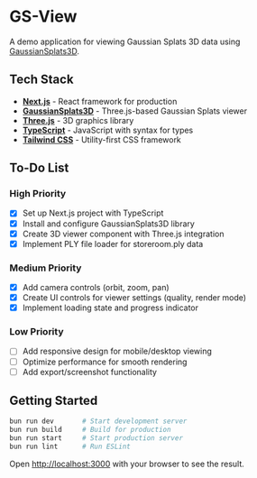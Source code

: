 # GS-View

A demo application for viewing Gaussian Splats 3D data using [GaussianSplats3D](https://github.com/mkkellogg/GaussianSplats3D).

## Tech Stack

- **[Next.js](https://nextjs.org/)** - React framework for production
- **[GaussianSplats3D](https://github.com/mkkellogg/GaussianSplats3D)** - Three.js-based Gaussian Splats viewer
- **[Three.js](https://threejs.org/)** - 3D graphics library
- **[TypeScript](https://www.typescriptlang.org/)** - JavaScript with syntax for types
- **[Tailwind CSS](https://tailwindcss.com/)** - Utility-first CSS framework

## To-Do List

### High Priority
- [x] Set up Next.js project with TypeScript
- [x] Install and configure GaussianSplats3D library
- [x] Create 3D viewer component with Three.js integration
- [x] Implement PLY file loader for storeroom.ply data

### Medium Priority
- [x] Add camera controls (orbit, zoom, pan)
- [x] Create UI controls for viewer settings (quality, render mode)
- [x] Implement loading state and progress indicator

### Low Priority
- [ ] Add responsive design for mobile/desktop viewing
- [ ] Optimize performance for smooth rendering
- [ ] Add export/screenshot functionality

## Getting Started

```bash
bun run dev       # Start development server
bun run build     # Build for production
bun run start     # Start production server
bun run lint      # Run ESLint
```

Open [http://localhost:3000](http://localhost:3000) with your browser to see the result.